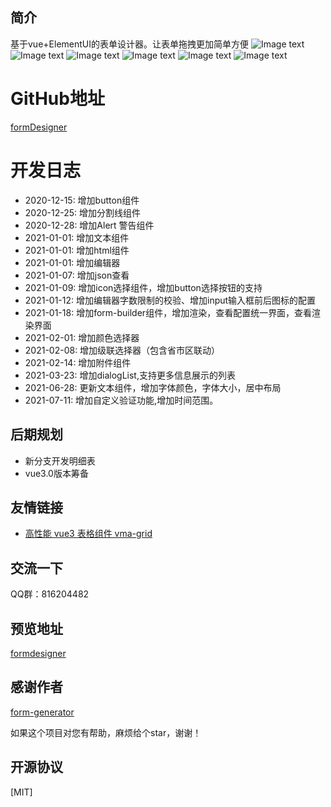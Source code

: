 ## 简介 
基于vue+ElementUI的表单设计器。让表单拖拽更加简单方便
![Image text](https://gitee.com/wurong19870715/formDesigner/raw/master/public/img/designer.png)
![Image text](https://gitee.com/wurong19870715/formDesigner/raw/master/public/img/preview.png)
![Image text](https://gitee.com/wurong19870715/formDesigner/raw/master/public/img/edit-form.png)
![Image text](https://gitee.com/wurong19870715/formDesigner/raw/master/public/img/config-json.png)
![Image text](https://gitee.com/wurong19870715/formDesigner/raw/master/public/img/val-json.png)
![Image text](https://gitee.com/wurong19870715/formDesigner/raw/master/public/img/dialogList.png)

# GitHub地址
[formDesigner](https://github.com/wison-wu/formDesigner)

# 开发日志
- 2020-12-15: 增加button组件
- 2020-12-25: 增加分割线组件
- 2020-12-28: 增加Alert 警告组件
- 2021-01-01: 增加文本组件
- 2021-01-01: 增加html组件
- 2021-01-01: 增加编辑器
- 2021-01-07: 增加json查看
- 2021-01-09: 增加icon选择组件，增加button选择按钮的支持
- 2021-01-12: 增加编辑器字数限制的校验、增加input输入框前后图标的配置
- 2021-01-18: 增加form-builder组件，增加渲染，查看配置统一界面，查看渲染界面
- 2021-02-01: 增加颜色选择器
- 2021-02-08: 增加级联选择器（包含省市区联动）
- 2021-02-14: 增加附件组件
- 2021-03-23: 增加dialogList,支持更多信息展示的列表
- 2021-06-28: 更新文本组件，增加字体颜色，字体大小，居中布局
- 2021-07-11: 增加自定义验证功能,增加时间范围。

## 后期规划
- 新分支开发明细表
- vue3.0版本筹备


## 友情链接
- [高性能 vue3 表格组件 vma-grid](https://gitee.com/sleiphur/vma-grid)

## 交流一下

QQ群：816204482

## 预览地址
  [formdesigner](http://wurong19870715.gitee.io/formdesigner)
  
## 感谢作者
  [form-generator](https://gitee.com/mrhj/form-generator)

如果这个项目对您有帮助，麻烦给个star，谢谢！

## 开源协议
[MIT]
